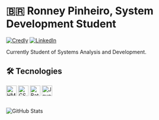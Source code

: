# 🇧🇷 Ronney Pinheiro, System Development Student
[![Credly](https://img.shields.io/badge/credly-%23092E20?style=for-the-badge&logo=credly&logoColor=orange)](https://www.credly.com/users/ronney-pinheiro-almeida-da-silva) [![LinkedIn](https://img.shields.io/badge/LinkedIn-0077B5?style=for-the-badge&logo=linkedin&logoColor=white)](https://www.linkedin.com/in/ronney-pinheiro-almeida-da-silva-428ba4319)

Currently Student of Systems Analysis and Development.
## 🛠️ Tecnologies
<img
alt="HMTL5"
title="HTML5"
width="28px"
src="https://cdn.jsdelivr.net/gh/devicons/devicon@latest/icons/html5/html5-plain-wordmark.svg"
/>
<img
alt="CSS3"
title="CSS3"
width="28px"
src="https://cdn.jsdelivr.net/gh/devicons/devicon@latest/icons/css3/css3-plain-wordmark.svg" />
<img 
alt="Batch Script"
title="Batch Script"
width="28px"
src="https://cdn.icon-icons.com/icons2/2550/PNG/512/terminal_icon_152515.png" />
<img
alt="Java"
title="Java"
width="28px"
src="https://cdn.jsdelivr.net/gh/devicons/devicon@latest/icons/java/java-original-wordmark.svg" />

##  
![GitHub Stats](https://github-readme-stats.vercel.app/api?username=musasPI&theme=transparent&bg_color=001900&border_color=262626&show_icons=true&icon_color=b1b63a&title_color=b1b63a&text_color=FFF)
